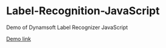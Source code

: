 # Label-Recognition-JavaScript

Demo of Dynamsoft Label Recognizer JavaScript

[Demo link](https://blog.xulihang.me/Label-Recognition-JavaScript/scanner.html)